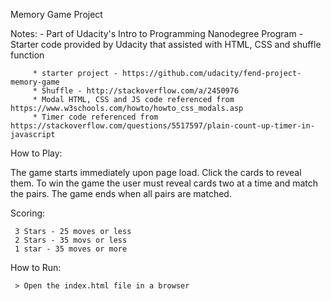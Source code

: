 Memory Game Project

Notes:
     - Part of Udacity's Intro to Programming Nanodegree Program
     - Starter code provided by Udacity that assisted with HTML, CSS and shuffle function 
         
         * starter project - https://github.com/udacity/fend-project-memory-game
         * Shuffle - http://stackoverflow.com/a/2450976
         * Modal HTML, CSS and JS code referenced from https://www.w3schools.com/howto/howto_css_modals.asp
         * Timer code referenced from https://stackoverflow.com/questions/5517597/plain-count-up-timer-in-javascript


How to Play:

The game starts immediately upon page load. Click the cards to reveal them. To win the game the user must reveal cards two at a time and match the pairs.  The game ends when all pairs are matched. 

Scoring:

     3 Stars - 25 moves or less
     2 Stars - 35 movs or less
     1 star - 35 moves or more

How to Run:

     > Open the index.html file in a browser
